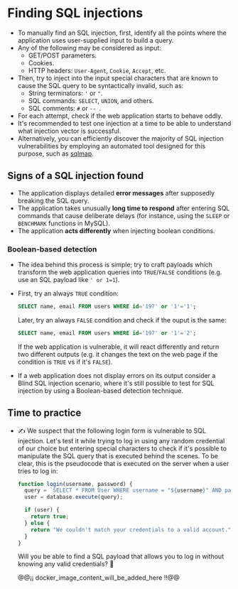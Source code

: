 # Finding SQL injections

* To manually find an SQL injection, first, identify all the points where the application uses user-supplied input to build a query.
* Any of the following may be considered as input:
  * GET/POST parameters.
  * Cookies.
  * HTTP headers: `User-Agent`, `Cookie`, `Accept`, etc.
* Then, try to inject into the input special characters that are known to cause the SQL query to be syntactically invalid, such as:
  * String terminators: `'` or `"`.
  * SQL commands: `SELECT`, `UNION`, and others.
  * SQL comments: `#` or `-- `.
* For each attempt, check if the web application starts to behave oddly.
* It's recommended to test one injection at a time to be able to understand what injection vector is successful.
* Alternatively, you can efficiently discover the majority of SQL injection vulnerabilities by employing an automated tool designed for this purpose, such as [sqlmap][1].

## Signs of a SQL injection found

* The application displays detailed **error messages** after supposedly breaking the SQL query.
* The application takes unusually **long time to respond** after entering SQL commands that cause deliberate delays (for instance, using the `SLEEP` or `BENCHMARK` functions in MySQL).
* The application **acts differently** when injecting boolean conditions.

### Boolean-based detection

* The idea behind this process is simple; try to craft payloads which transform the web application queries into `TRUE`/`FALSE` conditions (e.g. use an SQL payload like `' or 1=1`).
* First, try an always `TRUE` condition:

  ```sql
  SELECT name, email FROM users WHERE id='197' or '1'='1';
  ```

  Later, try an always `FALSE` condition and check if the ouput is the same:

  ```sql
  SELECT name, email FROM users WHERE id='197' or '1'='2';
  ```

  If the web application is vulnerable, it will react differently and return two different outputs (e.g. it changes the text on the web page if the condition is `TRUE` vs if it's `FALSE`).
* If a web application does not display errors on its output consider a Blind SQL injection scenario, where it's still possible to test for SQL injection by using a Boolean-based detection technique.

## Time to practice

* :writing_hand: We suspect that the following login form is vulnerable to SQL injection. Let's test it while trying to log in using any random credential of our choice but entering special characters to check if it's possible to manipulate the SQL query that is executed behind the scenes. To be clear, this is the pseudocode that is executed on the server when a user tries to log in:

  ```js
  function login(username, password) {
    query = `SELECT * FROM User WHERE username = "${username}" AND password = "${password}"`;
    user = database.execute(query);

    if (user) {
      return true;
    } else {
      return "We couldn't match your credentials to a valid account."
    }
  }
  ```

  Will you be able to find a SQL payload that allows you to log in without knowing any valid credentials? :muscle:

  @@¡¡ docker_image_content_will_be_added_here !!@@

[1]: https://sqlmap.org/
